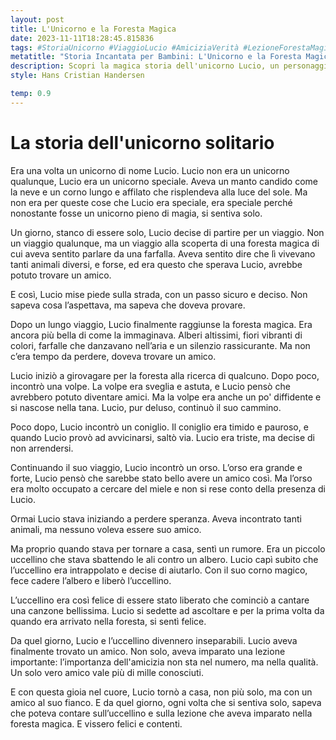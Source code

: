 ```yaml
---
layout: post
title: L'Unicorno e la Foresta Magica
date: 2023-11-11T18:28:45.815836
tags: #StoriaUnicorno #ViaggioLucio #AmiciziaVerità #LezioneForestaMagica
metatitle: "Storia Incantata per Bambini: L'Unicorno e la Foresta Magica | Racconto Educativo"
description: Scopri la magica storia dell'unicorno Lucio, un personaggio unico che intraprende un viaggio alla ricerca di amicizia. Un racconto emozionante che sottolinea l'importanza della qualità dell'amicizia, non del numero. Perfetto per insegnare ai bambini il valore dei veri amici.
style: Hans Cristian Handersen

temp: 0.9
---
```

# La storia dell'unicorno solitario

Era una volta un unicorno di nome Lucio. Lucio non era un unicorno qualunque, Lucio era un unicorno speciale. Aveva un manto candido come la neve e un corno lungo e affilato che risplendeva alla luce del sole. Ma non era per queste cose che Lucio era speciale, era speciale perché nonostante fosse un unicorno pieno di magia, si sentiva solo.

Un giorno, stanco di essere solo, Lucio decise di partire per un viaggio. Non un viaggio qualunque, ma un viaggio alla scoperta di una foresta magica di cui aveva sentito parlare da una farfalla. Aveva sentito dire che lì vivevano tanti animali diversi, e forse, ed era questo che sperava Lucio, avrebbe potuto trovare un amico.

E così, Lucio mise piede sulla strada, con un passo sicuro e deciso. Non sapeva cosa l’aspettava, ma sapeva che doveva provare.

Dopo un lungo viaggio, Lucio finalmente raggiunse la foresta magica. Era ancora più bella di come la immaginava. Alberi altissimi, fiori vibranti di colori, farfalle che danzavano nell’aria e un silenzio rassicurante. Ma non c’era tempo da perdere, doveva trovare un amico.

Lucio iniziò a girovagare per la foresta alla ricerca di qualcuno. Dopo poco, incontrò una volpe. La volpe era sveglia e astuta, e Lucio pensò che avrebbero potuto diventare amici. Ma la volpe era anche un po' diffidente e si nascose nella tana. Lucio, pur deluso, continuò il suo cammino.

Poco dopo, Lucio incontrò un coniglio. Il coniglio era timido e pauroso, e quando Lucio provò ad avvicinarsi, saltò via. Lucio era triste, ma decise di non arrendersi.

Continuando il suo viaggio, Lucio incontrò un orso. L’orso era grande e forte, Lucio pensò che sarebbe stato bello avere un amico così. Ma l’orso era molto occupato a cercare del miele e non si rese conto della presenza di Lucio.

Ormai Lucio stava iniziando a perdere speranza. Aveva incontrato tanti animali, ma nessuno voleva essere suo amico.

Ma proprio quando stava per tornare a casa, sentì un rumore. Era un piccolo uccellino che stava sbattendo le ali contro un albero. Lucio capì subito che l’uccellino era intrappolato e decise di aiutarlo. Con il suo corno magico, fece cadere l’albero e liberò l’uccellino.

L’uccellino era così felice di essere stato liberato che cominciò a cantare una canzone bellissima. Lucio si sedette ad ascoltare e per la prima volta da quando era arrivato nella foresta, si sentì felice.

Da quel giorno, Lucio e l’uccellino divennero inseparabili. Lucio aveva finalmente trovato un amico. Non solo, aveva imparato una lezione importante: l’importanza dell'amicizia non sta nel numero, ma nella qualità. Un solo vero amico vale più di mille conosciuti.

E con questa gioia nel cuore, Lucio tornò a casa, non più solo, ma con un amico al suo fianco. E da quel giorno, ogni volta che si sentiva solo, sapeva che poteva contare sull’uccellino e sulla lezione che aveva imparato nella foresta magica. E vissero felici e contenti.

        